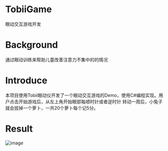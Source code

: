 # TobiiGame
眼动交互游戏开发
# Background
通过眼动训练来帮助儿童改善注意力不集中的的情况
# Introduce
本项目使用Tobii眼动仪开发了一个眼动交互游戏的Demo，使用C#编程实现。用户点击开始游戏后，从左上角开始眼部每顺时针或者逆时针
转动一周后，小兔子就会拔掉一个萝卜，一共20个萝卜每个记5分。
# Result
![image](https://github.com/wq1102/TobiiGame/blob/master/TobiiGame/1.gif)
